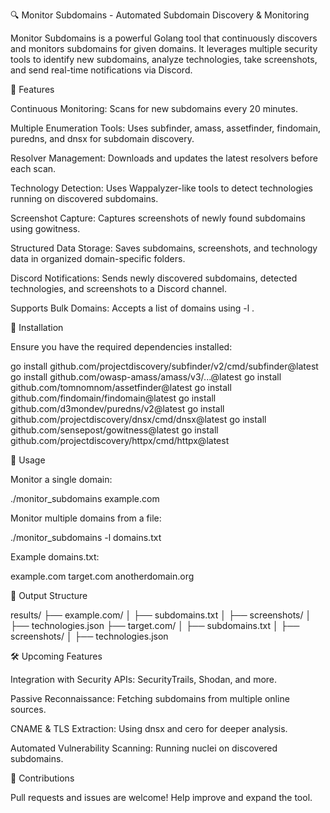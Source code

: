 🔍 Monitor Subdomains - Automated Subdomain Discovery & Monitoring

Monitor Subdomains is a powerful Golang tool that continuously discovers and monitors subdomains for given domains. It leverages multiple security tools to identify new subdomains, analyze technologies, take screenshots, and send real-time notifications via Discord.

🚀 Features

Continuous Monitoring: Scans for new subdomains every 20 minutes.

Multiple Enumeration Tools: Uses subfinder, amass, assetfinder, findomain, puredns, and dnsx for subdomain discovery.

Resolver Management: Downloads and updates the latest resolvers before each scan.

Technology Detection: Uses Wappalyzer-like tools to detect technologies running on discovered subdomains.

Screenshot Capture: Captures screenshots of newly found subdomains using gowitness.

Structured Data Storage: Saves subdomains, screenshots, and technology data in organized domain-specific folders.

Discord Notifications: Sends newly discovered subdomains, detected technologies, and screenshots to a Discord channel.

Supports Bulk Domains: Accepts a list of domains using -l <file>.

📌 Installation

Ensure you have the required dependencies installed:

go install github.com/projectdiscovery/subfinder/v2/cmd/subfinder@latest
go install github.com/owasp-amass/amass/v3/...@latest
go install github.com/tomnomnom/assetfinder@latest
go install github.com/findomain/findomain@latest
go install github.com/d3mondev/puredns/v2@latest
go install github.com/projectdiscovery/dnsx/cmd/dnsx@latest
go install github.com/sensepost/gowitness@latest
go install github.com/projectdiscovery/httpx/cmd/httpx@latest

🔧 Usage

Monitor a single domain:

./monitor_subdomains example.com

Monitor multiple domains from a file:

./monitor_subdomains -l domains.txt

Example domains.txt:

example.com
target.com
anotherdomain.org

📂 Output Structure

results/
  ├── example.com/
  │   ├── subdomains.txt
  │   ├── screenshots/
  │   ├── technologies.json
  ├── target.com/
  │   ├── subdomains.txt
  │   ├── screenshots/
  │   ├── technologies.json

🛠 Upcoming Features

Integration with Security APIs: SecurityTrails, Shodan, and more.

Passive Reconnaissance: Fetching subdomains from multiple online sources.

CNAME & TLS Extraction: Using dnsx and cero for deeper analysis.

Automated Vulnerability Scanning: Running nuclei on discovered subdomains.

🤝 Contributions

Pull requests and issues are welcome! Help improve and expand the tool.

